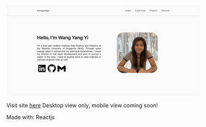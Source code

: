 ![](portfolio-homepage.png)

Visit site [here](https://wang-yangyi.github.io/)
Desktop view only, mobile view coming soon!

Made with: Reactjs
